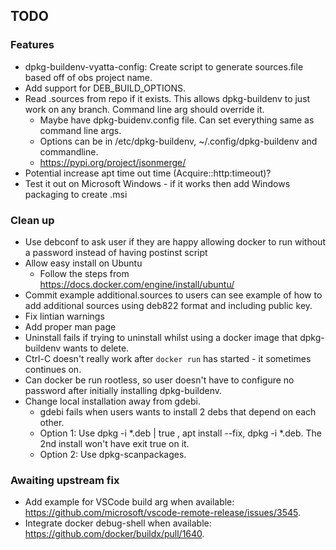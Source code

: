 ## TODO


### Features
* dpkg-buildenv-vyatta-config: Create script to generate sources.file based off of obs project name.
* Add support for DEB_BUILD_OPTIONS.
* Read .sources from repo if it exists. This allows dpkg-buildenv to just work on any branch. Command line arg should override it.
    * Maybe have dpkg-buidenv.config file. Can set everything same as command line args.
    * Options can be in /etc/dpkg-buildenv, ~/.config/dpkg-buildenv and commandline.
    * https://pypi.org/project/jsonmerge/
* Potential increase apt time out time (Acquire::http:timeout)?
* Test it out on Microsoft Windows - if it works then add Windows packaging to create .msi
### Clean up
* Use debconf to ask user if they are happy allowing docker to run without a password instead of having postinst script
* Allow easy install on Ubuntu
    * Follow the steps from https://docs.docker.com/engine/install/ubuntu/
* Commit example additional.sources to users can see example of how to add additional sources using deb822 format and including public key.
* Fix lintian warnings
* Add proper man page
* Uninstall fails if trying to uninstall whilst using a docker image that dpkg-buildenv wants to delete.
* Ctrl-C doesn't really work after `docker run` has started - it sometimes continues on.
* Can docker be run rootless, so user doesn't have to configure no password after initially installing dpkg-buildenv.
* Change local installation away from gdebi.
    * gdebi fails when users wants to install 2 debs that depend on each other.
    * Option 1: Use dpkg -i *.deb | true , apt install --fix, dpkg -i *.deb. The 2nd install won't have exit true on it.
    * Option 2: Use dpkg-scanpackages.


### Awaiting upstream fix
* Add example for VSCode build arg when available: https://github.com/microsoft/vscode-remote-release/issues/3545.
* Integrate docker debug-shell when available: https://github.com/docker/buildx/pull/1640.